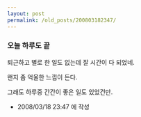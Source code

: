 ```yaml
---
layout: post
permalink: /old_posts/200803182347/
---
```


### 오늘 하루도 끝


퇴근하고 별로 한 일도 없는데 잘 시간이 다 되었네.

왠지 좀 억울한 느낌이 든다.

그래도 하루중 간간이 좋은 일도 있었건만.





- 2008/03/18 23:47 에 작성